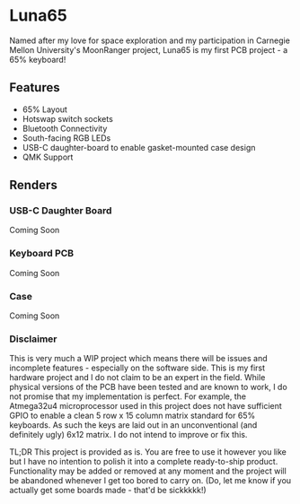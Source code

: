 # Luna65
Named after my love for space exploration and my participation in Carnegie Mellon University's MoonRanger project, Luna65 is my first PCB project - a 65% keyboard!

## Features
* 65% Layout
* Hotswap switch sockets
* Bluetooth Connectivity
* South-facing RGB LEDs
* USB-C daughter-board to enable gasket-mounted case design
* QMK Support

## Renders

### USB-C Daughter Board
Coming Soon

### Keyboard PCB
Coming Soon

### Case
Coming Soon

### Disclaimer
This is very much a WIP project which means there will be issues and incomplete features - especially on the software side. This is my first hardware project
and I do not claim to be an expert in the field. While physical versions of the PCB have been tested and are known to work, I do not promise that my implementation
is perfect. For example, the Atmega32u4 microprocessor used in this project does not have sufficient GPIO to enable a clean 5 row x 15 column matrix standard for 65%
keyboards. As such the keys are laid out in an unconventional (and definitely ugly) 6x12 matrix. I do not intend to improve or fix this.

TL;DR This project is provided as is. You are free to use it however you like but I have no intention to polish it into a complete ready-to-ship product. Functionality
may be added or removed at any moment and the project will be abandoned whenever I get too bored to carry on.
(Do, let me know if you actually get some boards made - that'd be sickkkkk!)
